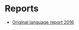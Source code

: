 #  Reports

* [Original language report 2016](https://cdr.eionet.europa.eu/hr/eu/inspire/reporting/envvznxva)





